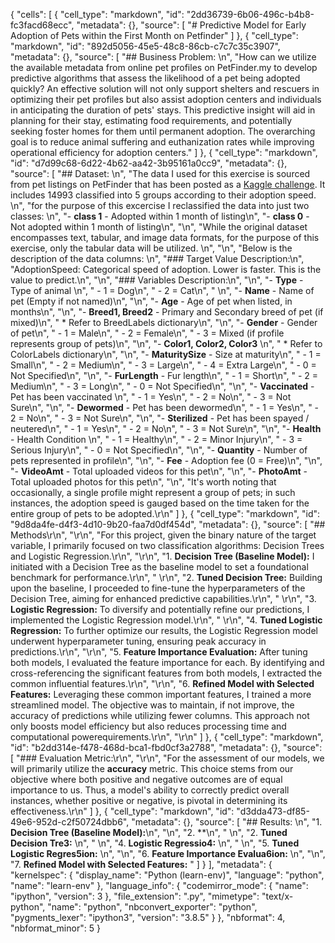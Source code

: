 {
 "cells": [
  {
   "cell_type": "markdown",
   "id": "2dd36739-6b06-496c-b4b8-fc3facd68ecc",
   "metadata": {},
   "source": [
    "# Predictive Model for Early Adoption of Pets within the First Month on Petfinder"
   ]
  },
  {
   "cell_type": "markdown",
   "id": "892d5056-45e5-48c8-86cb-c7c7c35c3907",
   "metadata": {},
   "source": [
    "## Business Problem:  \n",
    "How can we utilize the available metadata from online pet profiles on PetFinder.my to develop predictive algorithms that assess the likelihood of a pet being adopted quickly? An effective solution will not only support shelters and rescuers in optimizing their pet profiles but also assist adoption centers and individuals in anticipating the duration of pets' stays. This predictive insight will aid in planning for their stay, estimating food requirements, and potentially seeking foster homes for them until permanent adoption. The overarching goal is to reduce animal suffering and euthanization rates while improving operational efficiency for adoption centers."
   ]
  },
  {
   "cell_type": "markdown",
   "id": "d7d99c68-6d22-4b62-aa42-3b95161a0cc9",
   "metadata": {},
   "source": [
    "## Dataset:  \n",
    "The data I used for this exercise is sourced from pet listings on PetFinder that has been posted as a [Kaggle challenge](https://www.kaggle.com/competitions/petfinder-adoption-prediction/data). It includes 14993 classified into 5 groups according to their adoption speed.  \n",
    "for the purpose of this excercise I reclassified the data into just two classes:  \n",
    "- **class 1** - Adopted within 1 month of listing\n",
    "- **class 0** - Not adopted within 1 month of listing\n",
    "\n",
    "While the original dataset encompasses text, tabular, and image data formats, for the purpose of this exercise, only the tabular data will be utilized.  \n",
    "\n",
    "Below is the description of the data columns:  \n",
    "### Target Value Description:\n",
    "AdoptionSpeed: Categorical speed of adoption. Lower is faster. This is the value to predict.\n",
    "\n",
    "### Variables Description:\n",
    "\n",
    "- **Type** - Type of animal \n",
    "  - 1 = Dog\n",
    "  - 2 = Cat\n",
    "  \n",
    "- **Name** - Name of pet (Empty if not named)\n",
    "\n",
    "- **Age** - Age of pet when listed, in months\n",
    "\n",
    "- **Breed1, Breed2** - Primary and Secondary breed of pet (if mixed)\n",
    "  * Refer to BreedLabels dictionary\n",
    "\n",
    "- **Gender** - Gender of pet\n",
    "  - 1 = Male\n",
    "  - 2 = Female\n",
    "  - 3 = Mixed (if profile represents group of pets)\n",
    "\n",
    "- **Color1, Color2, Color3** \n",
    "  * Refer to ColorLabels dictionary\n",
    "\n",
    "- **MaturitySize** - Size at maturity\n",
    "  - 1 = Small\n",
    "  - 2 = Medium\n",
    "  - 3 = Large\n",
    "  - 4 = Extra Large\n",
    "  - 0 = Not Specified\n",
    "\n",
    "- **FurLength** - Fur length\n",
    "  - 1 = Short\n",
    "  - 2 = Medium\n",
    "  - 3 = Long\n",
    "  - 0 = Not Specified\n",
    "\n",
    "- **Vaccinated** - Pet has been vaccinated \n",
    "  - 1 = Yes\n",
    "  - 2 = No\n",
    "  - 3 = Not Sure\n",
    "\n",
    "- **Dewormed** - Pet has been dewormed\n",
    "  - 1 = Yes\n",
    "  - 2 = No\n",
    "  - 3 = Not Sure\n",
    "\n",
    "- **Sterilized** - Pet has been spayed / neutered\n",
    "  - 1 = Yes\n",
    "  - 2 = No\n",
    "  - 3 = Not Sure\n",
    "\n",
    "- **Health** - Health Condition \n",
    "  - 1 = Healthy\n",
    "  - 2 = Minor Injury\n",
    "  - 3 = Serious Injury\n",
    "  - 0 = Not Specified\n",
    "\n",
    "- **Quantity** - Number of pets represented in profile\n",
    "\n",
    "- **Fee** - Adoption fee (0 = Free)\n",
    "\n",
    "- **VideoAmt** - Total uploaded videos for this pet\n",
    "\n",
    "- **PhotoAmt** - Total uploaded photos for this pet\n",
    "\n",
    "It's worth noting that occasionally, a single profile might represent a group of pets; in such instances, the adoption speed is gauged based on the time taken for the entire group of pets to be adopted.\r\n"
   ]
  },
  {
   "cell_type": "markdown",
   "id": "9d8da4fe-d4f3-4d10-9b20-faa7d0df454d",
   "metadata": {},
   "source": [
    "## Methods\r\n",
    "\r\n",
    "For this project, given the binary nature of the target variable, I primarily focused on two classification algorithms: Decision Trees and Logistic Regression.\r\n",
    "\r\n",
    "1. **Decision Tree (Baseline Model):** I initiated with a Decision Tree as the baseline model to set a foundational benchmark for performance.\r\n",
    "   \r\n",
    "2. **Tuned Decision Tree:** Building upon the baseline, I proceeded to fine-tune the hyperparameters of the Decision Tree, aiming for enhanced predictive capabilities.\r\n",
    "   \r\n",
    "3. **Logistic Regression:** To diversify and potentially refine our predictions, I implemented the Logistic Regression model.\r\n",
    "   \r\n",
    "4. **Tuned Logistic Regression:** To further optimize our results, the Logistic Regression model underwent hyperparameter tuning, ensuring peak accuracy in predictions.\r\n",
    "\r\n",
    "5. **Feature Importance Evaluation:** After tuning both models, I evaluated the feature importance for each. By identifying and cross-referencing the significant features from both models, I extracted the common influential features.\r\n",
    "\r\n",
    "6. **Refined Model with Selected Features:** Leveraging these common important features, I trained a more streamlined model. The objective was to maintain, if not improve, the accuracy of predictions while utilizing fewer columns. This approach not only boosts model efficiency but also reduces processing time and computational powerequirements.\r\n",
    "\r\n"
   ]
  },
  {
   "cell_type": "markdown",
   "id": "b2dd314e-f478-468d-bca1-fbd0cf3a2788",
   "metadata": {},
   "source": [
    "### Evaluation Metric:\r\n",
    "\r\n",
    "For the assessment of our models, we will primarily utilize the **accuracy** metric. This choice stems from our objective where both positive and negative outcomes are of equal importance to us. Thus, a model's ability to correctly predict overall instances, whether positive or negative, is pivotal in determining its effectiveness.\r\n"
   ]
  },
  {
   "cell_type": "markdown",
   "id": "d3dda473-df85-49e6-952d-c2f50724dbb6",
   "metadata": {},
   "source": [
    "## Results:  \n",
    "1. **Decision Tree (Baseline Model):**\n",
    "\n",
    "2. **\n",
    "   \n",
    "2. **Tuned Decision Tre3:** \n",
    "   \n",
    "4. **Logistic Regressio4:** \n",
    "   \n",
    "5. **Tuned Logistic Regres5ion:** \n",
    "\n",
    "6. **Feature Importance Evalua6ion:** \n",
    "\n",
    "7. **Refined Model with Selected Features:** "
   ]
  }
 ],
 "metadata": {
  "kernelspec": {
   "display_name": "Python (learn-env)",
   "language": "python",
   "name": "learn-env"
  },
  "language_info": {
   "codemirror_mode": {
    "name": "ipython",
    "version": 3
   },
   "file_extension": ".py",
   "mimetype": "text/x-python",
   "name": "python",
   "nbconvert_exporter": "python",
   "pygments_lexer": "ipython3",
   "version": "3.8.5"
  }
 },
 "nbformat": 4,
 "nbformat_minor": 5
}
